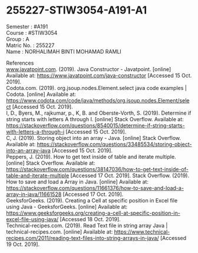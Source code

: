 # 255227-STIW3054-A191-A1
Semester : #A191<br />
Course : #STIW3054<br />
Group : A<br />
Matric No. : 255227<br />
Name : NORHALIMAH BINTI MOHAMAD RAMLI<br />






References <br/>
www.javatpoint.com. (2019). Java Constructor - Javatpoint. [online] Available at: https://www.javatpoint.com/java-constructor [Accessed 15 Oct. 2019].<br />
Codota.com. (2019). org.jsoup.nodes.Element.select java code examples | Codota. [online] Available at: https://www.codota.com/code/java/methods/org.jsoup.nodes.Element/select [Accessed 15 Oct. 2019].<br />
I, D., Byers, M., rajkumar, p., K, B. and Oberste-Vorth, S. (2019). Determine if string starts with letters A through I. [online] Stack Overflow. Available at: https://stackoverflow.com/questions/8540015/determine-if-string-starts-with-letters-a-through-i [Accessed 15 Oct. 2019].<br />
C, J. (2019). Storing object into an array - Java. [online] Stack Overflow. Available at: https://stackoverflow.com/questions/33485534/storing-object-into-an-array-java [Accessed 15 Oct. 2019].<br />
Peppers, J. (2019). How to get text inside of table and iterate multiple. [online] Stack Overflow. Available at: https://stackoverflow.com/questions/38147036/how-to-get-text-inside-of-table-and-iterate-multiple [Accessed 17 Oct. 2019].
Stack Overflow. (2019). How to save and load a Array in Java. [online] Available at: https://stackoverflow.com/questions/11661376/how-to-save-and-load-a-array-in-java/11661528 [Accessed 17 Oct. 2019].<br />
GeeksforGeeks. (2019). Creating a Cell at specific position in Excel file using Java - GeeksforGeeks. [online] Available at: https://www.geeksforgeeks.org/creating-a-cell-at-specific-position-in-excel-file-using-java/ [Accessed 18 Oct. 2019].<br />
Technical-recipes.com. (2019). Read Text file in string array Java | technical-recipes.com. [online] Available at: https://www.technical-recipes.com/2011/reading-text-files-into-string-arrays-in-java/ [Accessed 19 Oct. 2019].<br />
